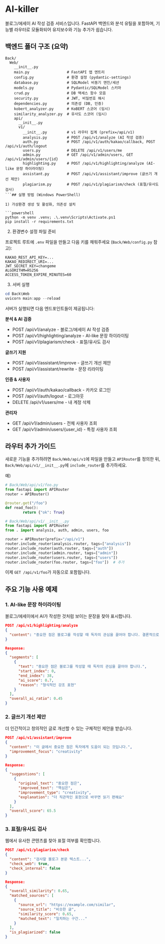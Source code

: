# AI-killer

블로그/에세이 AI 작성 검증 서비스입니다. FastAPI 백엔드와 분석 유틸을 포함하며, 기능별 라우터로 모듈화되어 유지보수와 기능 추가가 쉽습니다.

## 백엔드 폴더 구조 (요약)

```
Back/
  Web/
    __init__.py
    main.py                 # FastAPI 앱 엔트리
    config.py               # 환경 설정 (pydantic-settings)
    database.py             # SQLModel 비동기 엔진/세션
    models.py               # Pydantic/SQLModel 스키마
    crud.py                 # DB 액세스 함수 모음
    security.py             # JWT, 비밀번호 해시
    dependencies.py         # 의존성 (DB, 인증)
    kobert_analyzer.py      # KoBERT 스코어 (임시)
    similarity_analyzer.py  # 유사도 스코어 (임시)
    api/
      __init__.py
      v1/
        __init__.py         # v1 라우터 집계 (prefix=/api/v1)
        analysis.py         # POST /api/v1/analyze (AI 작성 검증)
        auth.py             # POST /api/v1/auth/kakao/callback, POST /api/v1/auth/logout
        users.py            # DELETE /api/v1/users/me
        admin.py            # GET /api/v1/admin/users, GET /api/v1/admin/users/{id}
        highlighting.py     # POST /api/v1/highlighting/analyze (AI-like 문장 하이라이팅)
        assistant.py        # POST /api/v1/assistant/improve (글쓰기 개선 제안)
        plagiarism.py       # POST /api/v1/plagiarism/check (표절/유사도 검사)
```## 실행 방법 (Windows PowerShell)

1) 가상환경 생성 및 활성화, 의존성 설치

```powershell
python -m venv .venv; .\.venv\Scripts\Activate.ps1
pip install -r requirements.txt
```

2) 환경변수 설정 파일 준비

프로젝트 루트에 `.env` 파일을 만들고 다음 키를 채워주세요 (`Back/Web/config.py` 참고):

```
KAKAO_REST_API_KEY=...
KAKAO_REDIRECT_URI=...
JWT_SECRET_KEY=changeme
ALGORITHM=HS256
ACCESS_TOKEN_EXPIRE_MINUTES=60
```

3) 서버 실행

```powershell
cd Back\Web
uvicorn main:app --reload
```

서버가 실행되면 다음 엔드포인트들이 제공됩니다:

**분석 & AI 검증**
- POST /api/v1/analyze - 블로그/에세이 AI 작성 검증
- POST /api/v1/highlighting/analyze - AI-like 문장 하이라이팅
- POST /api/v1/plagiarism/check - 표절/유사도 검사

**글쓰기 지원**
- POST /api/v1/assistant/improve - 글쓰기 개선 제안
- POST /api/v1/assistant/rewrite - 문장 리라이팅

**인증 & 사용자**
- POST /api/v1/auth/kakao/callback - 카카오 로그인
- POST /api/v1/auth/logout - 로그아웃
- DELETE /api/v1/users/me - 내 계정 삭제

**관리자**
- GET /api/v1/admin/users - 전체 사용자 조회
- GET /api/v1/admin/users/{user_id} - 특정 사용자 조회

## 라우터 추가 가이드

새로운 기능을 추가하려면 `Back/Web/api/v1`에 파일을 만들고 `APIRouter`를 정의한 뒤, `Back/Web/api/v1/__init__.py`에 `include_router`를 추가하세요.

예)

```python
# Back/Web/api/v1/foo.py
from fastapi import APIRouter
router = APIRouter()

@router.get("/foo")
def read_foo():
		return {"ok": True}
```

```python
# Back/Web/api/v1/__init__.py
from fastapi import APIRouter
from . import analysis, auth, admin, users, foo

router = APIRouter(prefix="/api/v1")
router.include_router(analysis.router, tags=["analysis"])
router.include_router(auth.router, tags=["auth"])
router.include_router(admin.router, tags=["admin"])
router.include_router(users.router, tags=["users"])
router.include_router(foo.router, tags=["foo"])  # 추가
```

이제 `GET /api/v1/foo`가 자동으로 포함됩니다.

## 주요 기능 사용 예제

### 1. AI-like 문장 하이라이팅

블로그/에세이에서 AI가 작성한 것처럼 보이는 문장을 찾아 표시합니다.

```json
POST /api/v1/highlighting/analyze
{
  "content": "중요한 점은 블로그를 작성할 때 독자의 관심을 끌어야 합니다. 결론적으로 좋은 콘텐츠를 만들 수 있습니다."
}

Response:
{
  "segments": [
    {
      "text": "중요한 점은 블로그를 작성할 때 독자의 관심을 끌어야 합니다.",
      "start_index": 0,
      "end_index": 38,
      "ai_score": 0.7,
      "reason": "형식적인 강조 표현"
    }
  ],
  "overall_ai_ratio": 0.45
}
```

### 2. 글쓰기 개선 제안

더 인간적이고 창의적인 글로 개선할 수 있는 구체적인 제안을 받습니다.

```json
POST /api/v1/assistant/improve
{
  "content": "이 글에서 중요한 점은 독자에게 도움이 되는 것입니다.",
  "improvement_focus": "creativity"
}

Response:
{
  "suggestions": [
    {
      "original_text": "중요한 점은",
      "improved_text": "핵심은",
      "improvement_type": "creativity",
      "explanation": "더 직관적인 표현으로 바꾸면 읽기 편해요"
    }
  ],
  "overall_score": 65.5
}
```

### 3. 표절/유사도 검사

웹에서 유사한 콘텐츠를 찾아 표절 여부를 확인합니다.

```json
POST /api/v1/plagiarism/check
{
  "content": "검사할 블로그 본문 텍스트...",
  "check_web": true,
  "check_internal": false
}

Response:
{
  "overall_similarity": 0.65,
  "matched_sources": [
    {
      "source_url": "https://example.com/similar",
      "source_title": "비슷한 글",
      "similarity_score": 0.65,
      "matched_text": "일치하는 구간..."
    }
  ],
  "is_plagiarized": false
}
```
